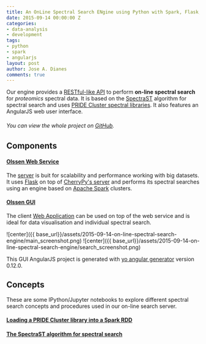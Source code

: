 ```yaml
---
title: An OnLine Spectral Search ENgine using Python with Spark, Flask, and AngularJS
date: 2015-09-14 00:00:00 Z
categories:
- data-analysis
- development
tags:
- python
- spark
- angularjs
layout: post
author: Jose A. Dianes
comments: true
---
```


Our engine provides a [RESTful-like API](https://github.com/jadianes/olssen/tree/master/ws) to perform **on-line spectral search** for *proteomics* spectral data. It is based on the [SpectraST](http://tools.proteomecenter.org/wiki/index.php?title=Software:SpectraST) algorithm for spectral search and uses [PRIDE Cluster spectral libraries](http://wwwdev.ebi.ac.uk/pride/cluster/#/libraries). It also features an AngularJS web user interface.   

###### You can view the whole project on [GitHub](https://github.com/jadianes/olssen). 

## Components  

#### [Olssen Web Service](https://github.com/jadianes/olssen/tree/master/ws)  

The [server](https://github.com/jadianes/olssen/tree/master/ws) is buit for scalability and performance working with big datasets. It uses 
[Flask](http://flask.pocoo.org/) on top of [CherryPy's server](http://www.cherrypy.org/) 
and performs its spectral searches using an engine based on [Apache Spark](https://spark.apache.org/) 
clusters.  

#### [Olssen GUI](https://github.com/jadianes/olssen/tree/master/gui)  

The client [Web Application](https://github.com/jadianes/olssen/tree/master/gui) can be used on top of the web service and is ideal for data visualisation and individual spectral search.  

![center]({{ base_url}}/assets/2015-09-14-on-line-spectral-search-engine/main_screenshot.png) 
![center]({{ base_url}}/assets/2015-09-14-on-line-spectral-search-engine/search_screenshot.png)

This GUI AngularJS project is generated with [yo angular generator](https://github.com/yeoman/generator-angular)
version 0.12.0.

## Concepts  

These are some IPython/Jupyter notebooks to explore different spectral search concepts and
procedures used in our on-line search server.  

#### [Loading a PRIDE Cluster library into a Spark RDD](https://github.com/jadianes/olssen/blob/master/notebooks/read-spectrum-lib.ipynb)  

#### [The SpectraST algorithm for spectral search](https://github.com/jadianes/olssen/blob/master/notebooks/spectraST.ipynb)  


